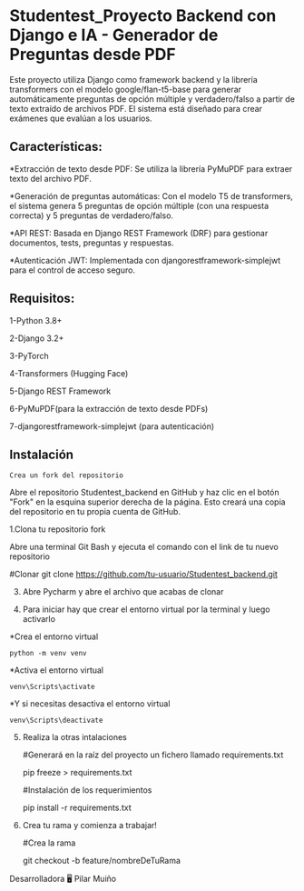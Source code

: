 # Studentest_Proyecto Backend con Django e IA - Generador de Preguntas desde PDF
Este proyecto utiliza Django como framework backend y la librería transformers con el modelo google/flan-t5-base para generar automáticamente preguntas de opción múltiple y verdadero/falso a partir de texto extraído de archivos PDF. El sistema está diseñado para crear exámenes que evalúan a los usuarios.

## Características:

 *Extracción de texto desde PDF: Se utiliza la librería PyMuPDF para extraer texto del archivo PDF.

 *Generación de preguntas automáticas: Con el modelo T5 de transformers, el sistema genera 5 preguntas de opción múltiple (con una respuesta correcta) y 5 preguntas de verdadero/falso.

 *API REST: Basada en Django REST Framework (DRF) para gestionar documentos, tests, preguntas y respuestas.

 *Autenticación JWT: Implementada con djangorestframework-simplejwt para el control de acceso seguro.

##  Requisitos:

   1-Python 3.8+

   2-Django 3.2+

   3-PyTorch

   4-Transformers (Hugging Face)

   5-Django REST Framework

   6-PyMuPDF(para la extracción de texto desde PDFs)

   7-djangorestframework-simplejwt (para autenticación)

## Instalación 

    Crea un fork del repositorio

Abre el repositorio Studentest_backend en GitHub y haz clic en el botón "Fork" en la esquina superior derecha de la página. Esto creará una copia del repositorio en tu propia cuenta de GitHub.

1.Clona tu repositorio fork

   Abre una terminal Git Bash y ejecuta el comando con el link de tu nuevo repositorio

#Clonar
 git clone https://github.com/tu-usuario/Studentest_backend.git

3. Abre Pycharm y abre el archivo que acabas de clonar

4. Para iniciar hay que crear el entorno virtual por la terminal y luego activarlo

*Crea el entorno virtual

    python -m venv venv

*Activa el entorno virtual

    venv\Scripts\activate

*Y si necesitas desactiva el entorno virtual

    venv\Scripts\deactivate

5. Realiza la otras intalaciones

   #Generará en la raíz del proyecto un fichero llamado requirements.txt

      pip freeze > requirements.txt

   #Instalación de los requerimientos

      pip install -r requirements.txt

6. Crea tu rama y comienza a trabajar!

   #Crea la rama

   git checkout -b feature/nombreDeTuRama

Desarrolladora 🖥️
Pilar Muiño
